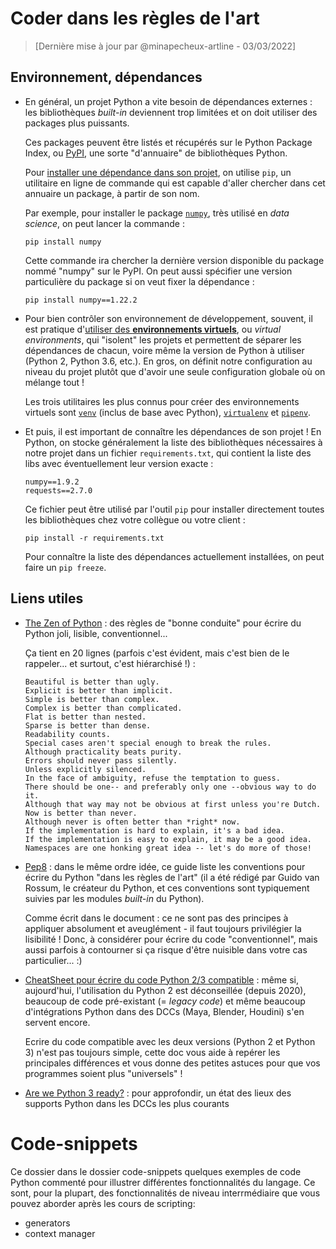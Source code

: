 # Coder dans les règles de l'art
> [Dernière mise à jour par @minapecheux-artline - 03/03/2022]

## Environnement, dépendances

- En général, un projet Python a vite besoin de dépendances externes : les bibliothèques *built-in* deviennent trop limitées et on doit utiliser des packages plus puissants.

  Ces packages peuvent être listés et récupérés sur le Python Package Index, ou [PyPI](https://pypi.org/), une sorte "d'annuaire" de bibliothèques Python.

  Pour [installer une dépendance dans son projet](https://docs.python.org/fr/3/installing/index.html), on utilise `pip`, un utilitaire en ligne de commande qui est capable d'aller chercher dans cet annuaire un package, à partir de son nom.

  Par exemple, pour installer le package [`numpy`](https://pypi.org/project/numpy/), très utilisé en *data science*, on peut lancer la commande :

  ```
  pip install numpy
  ```

  Cette commande ira chercher la dernière version disponible du package nommé "numpy" sur le PyPI. On peut aussi spécifier une version particulière du package si on veut fixer la dépendance :

  ```
  pip install numpy==1.22.2
  ```

- Pour bien contrôler son environnement de développement, souvent, il est pratique d'[utiliser des **environnements virtuels**](https://docs.python.org/3/tutorial/venv.html.), ou *virtual environments*, qui "isolent" les projets et permettent de séparer les dépendances de chacun, voire même la version de Python à utiliser (Python 2, Python 3.6, etc.). En gros, on définit notre configuration au niveau du projet plutôt que d'avoir une seule configuration globale où on mélange tout !

  Les trois utilitaires les plus connus pour créer des environnements virtuels sont [`venv`](https://docs.python.org/3/library/venv.html#module-venv) (inclus de base avec Python), [`virtualenv`](https://python-guide-pt-br.readthedocs.io/fr/latest/dev/virtualenvs.html) et [`pipenv`](https://pypi.org/project/pipenv/).
  
- Et puis, il est important de connaître les dépendances de son projet ! En Python, on stocke généralement la liste des bibliothèques nécessaires à notre projet dans un fichier `requirements.txt`, qui contient la liste des libs avec éventuellement leur version exacte :

  ```
  numpy==1.9.2
  requests==2.7.0
  ```
  
  Ce fichier peut être utilisé par l'outil `pip` pour installer directement toutes les bibliothèques chez votre collègue ou votre client :

  ```
  pip install -r requirements.txt
  ```

  Pour connaître la liste des dépendances actuellement installées, on peut faire un `pip freeze`.

## Liens utiles

- [The Zen of Python](https://www.python.org/dev/peps/pep-0020/) : des règles de "bonne conduite" pour écrire du Python joli, lisible, conventionnel...
  
  Ça tient en 20 lignes (parfois c'est évident, mais c'est bien de le rappeler... et surtout, c'est hiérarchisé !) :

  ```
  Beautiful is better than ugly.
  Explicit is better than implicit.
  Simple is better than complex.
  Complex is better than complicated.
  Flat is better than nested.
  Sparse is better than dense.
  Readability counts.
  Special cases aren't special enough to break the rules.
  Although practicality beats purity.
  Errors should never pass silently.
  Unless explicitly silenced.
  In the face of ambiguity, refuse the temptation to guess.
  There should be one-- and preferably only one --obvious way to do it.
  Although that way may not be obvious at first unless you're Dutch.
  Now is better than never.
  Although never is often better than *right* now.
  If the implementation is hard to explain, it's a bad idea.
  If the implementation is easy to explain, it may be a good idea.
  Namespaces are one honking great idea -- let's do more of those!
  ```

- [Pep8](https://www.python.org/dev/peps/pep-0008/) : dans le même ordre idée, ce guide liste les conventions pour écrire du Python "dans les règles de l'art" (il a été rédigé par Guido van Rossum, le créateur du Python, et ces conventions sont typiquement suivies par les modules _built-in_ du Python).

  Comme écrit dans le document : ce ne sont pas des principes à appliquer absolument et aveuglément - il faut toujours privilégier la lisibilité ! Donc, à considérer pour écrire du code "conventionnel", mais aussi parfois à contourner si ça risque d'être nuisible dans votre cas particulier... :)

- [CheatSheet pour écrire du code Python 2/3 compatible](https://python-future.org/compatible_idioms.html) : même si, aujourd'hui, l'utilisation du Python 2 est déconseillée (depuis 2020), beaucoup de code pré-existant (= _legacy code_) et même beaucoup d'intégrations Python dans des DCCs (Maya, Blender, Houdini) s'en servent encore.
  
  Ecrire du code compatible avec les deux versions (Python 2 et Python 3) n'est pas toujours simple, cette doc vous aide à repérer les principales différences et vous donne des petites astuces pour que vos programmes soient plus "universels" ! 

- [Are we Python 3 ready?](https://vfxpy.com/) : pour approfondir, un état des lieux des supports Python dans les DCCs les plus courants


# Code-snippets
Ce dossier dans le dossier code-snippets quelques exemples de code Python commenté pour illustrer différentes fonctionnalités du langage.
Ce sont, pour la plupart, des fonctionnalités de niveau interrmédiaire que vous pouvez aborder après les cours de scripting:
- generators
- context manager